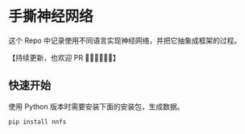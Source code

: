 # 手撕神经网络

这个 Repo 中记录使用不同语言实现神经网络，并把它抽象成框架的过程。

【持续更新，也欢迎 PR 👏🏻👏🏻👏🏻】

## 快速开始

使用 Python 版本时需要安装下面的安装包，生成数据。

```bash
pip install nnfs
```

